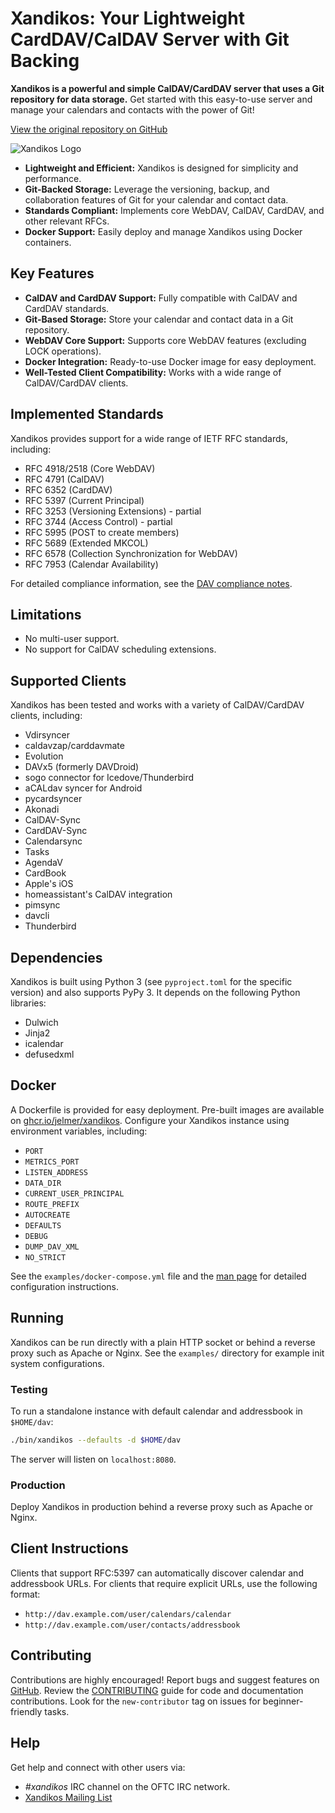 # Xandikos: Your Lightweight CardDAV/CalDAV Server with Git Backing

**Xandikos is a powerful and simple CalDAV/CardDAV server that uses a Git repository for data storage.**  Get started with this easy-to-use server and manage your calendars and contacts with the power of Git! 

[View the original repository on GitHub](https://github.com/jelmer/xandikos)

![Xandikos Logo](logo.png)

*   **Lightweight and Efficient:** Xandikos is designed for simplicity and performance.
*   **Git-Backed Storage:** Leverage the versioning, backup, and collaboration features of Git for your calendar and contact data.
*   **Standards Compliant:** Implements core WebDAV, CalDAV, CardDAV, and other relevant RFCs.
*   **Docker Support:** Easily deploy and manage Xandikos using Docker containers.

## Key Features

*   **CalDAV and CardDAV Support:** Fully compatible with CalDAV and CardDAV standards.
*   **Git-Based Storage:** Store your calendar and contact data in a Git repository.
*   **WebDAV Core Support:** Supports core WebDAV features (excluding LOCK operations).
*   **Docker Integration:**  Ready-to-use Docker image for easy deployment.
*   **Well-Tested Client Compatibility:** Works with a wide range of CalDAV/CardDAV clients.

## Implemented Standards

Xandikos provides support for a wide range of IETF RFC standards, including:

*   RFC 4918/2518 (Core WebDAV)
*   RFC 4791 (CalDAV)
*   RFC 6352 (CardDAV)
*   RFC 5397 (Current Principal)
*   RFC 3253 (Versioning Extensions) - partial
*   RFC 3744 (Access Control) - partial
*   RFC 5995 (POST to create members)
*   RFC 5689 (Extended MKCOL)
*   RFC 6578 (Collection Synchronization for WebDAV)
*   RFC 7953 (Calendar Availability)

For detailed compliance information, see the [DAV compliance notes](https://www.xandikos.org/notes/dav-compliance.rst).

## Limitations

*   No multi-user support.
*   No support for CalDAV scheduling extensions.

## Supported Clients

Xandikos has been tested and works with a variety of CalDAV/CardDAV clients, including:

*   Vdirsyncer
*   caldavzap/carddavmate
*   Evolution
*   DAVx5 (formerly DAVDroid)
*   sogo connector for Icedove/Thunderbird
*   aCALdav syncer for Android
*   pycardsyncer
*   Akonadi
*   CalDAV-Sync
*   CardDAV-Sync
*   Calendarsync
*   Tasks
*   AgendaV
*   CardBook
*   Apple's iOS
*   homeassistant's CalDAV integration
*   pimsync
*   davcli
*   Thunderbird

## Dependencies

Xandikos is built using Python 3 (see `pyproject.toml` for the specific version) and also supports PyPy 3.  It depends on the following Python libraries:

*   Dulwich
*   Jinja2
*   icalendar
*   defusedxml

## Docker

A Dockerfile is provided for easy deployment. Pre-built images are available on [ghcr.io/jelmer/xandikos](https://github.com/jelmer/xandikos/pkgs/container/xandikos). Configure your Xandikos instance using environment variables, including:

*   `PORT`
*   `METRICS_PORT`
*   `LISTEN_ADDRESS`
*   `DATA_DIR`
*   `CURRENT_USER_PRINCIPAL`
*   `ROUTE_PREFIX`
*   `AUTOCREATE`
*   `DEFAULTS`
*   `DEBUG`
*   `DUMP_DAV_XML`
*   `NO_STRICT`

See the `examples/docker-compose.yml` file and the [man page](https://www.xandikos.org/manpage.html) for detailed configuration instructions.

## Running

Xandikos can be run directly with a plain HTTP socket or behind a reverse proxy such as Apache or Nginx.  See the `examples/` directory for example init system configurations.

### Testing

To run a standalone instance with default calendar and addressbook in `$HOME/dav`:

```bash
./bin/xandikos --defaults -d $HOME/dav
```

The server will listen on `localhost:8080`.

### Production

Deploy Xandikos in production behind a reverse proxy such as Apache or Nginx.

## Client Instructions

Clients that support RFC:5397 can automatically discover calendar and addressbook URLs.  For clients that require explicit URLs, use the following format:

*   `http://dav.example.com/user/calendars/calendar`
*   `http://dav.example.com/user/contacts/addressbook`

## Contributing

Contributions are highly encouraged!  Report bugs and suggest features on [GitHub](https://github.com/jelmer/xandikos/issues/new).  Review the [CONTRIBUTING](CONTRIBUTING.md) guide for code and documentation contributions.  Look for the `new-contributor` tag on issues for beginner-friendly tasks.

## Help

Get help and connect with other users via:

*   *#xandikos* IRC channel on the OFTC IRC network.
*   [Xandikos Mailing List](https://groups.google.com/forum/#!forum/xandikos)